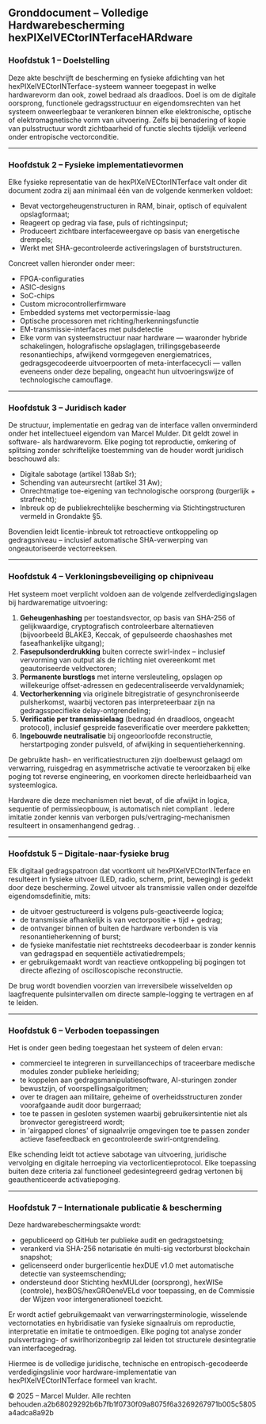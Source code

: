 ## Gronddocument – Volledige Hardwarebescherming hexPIXelVECtorINTerfaceHARdware

### Hoofdstuk 1 – Doelstelling

Deze akte beschrijft de bescherming en fysieke afdichting van het hexPIXelVECtorINTerface-systeem wanneer toegepast in welke hardwarevorm dan ook, zowel bedraad als draadloos. Doel is om de digitale oorsprong, functionele gedragsstructuur en eigendomsrechten van het systeem onweerlegbaar te verankeren binnen elke elektronische, optische of elektromagnetische vorm van uitvoering. Zelfs bij benadering of kopie van pulsstructuur wordt zichtbaarheid of functie slechts tijdelijk verleend onder entropische vectorconditie.

---

### Hoofdstuk 2 – Fysieke implementatievormen

Elke fysieke representatie van de hexPIXelVECtorINTerface valt onder dit document zodra zij aan minimaal één van de volgende kenmerken voldoet:

* Bevat vectorgeheugenstructuren in RAM, binair, optisch of equivalent opslagformaat;
* Reageert op gedrag via fase, puls of richtingsinput;
* Produceert zichtbare interfaceweergave op basis van energetische drempels;
* Werkt met SHA-gecontroleerde activeringslagen of burststructuren.

Concreet vallen hieronder onder meer:

* FPGA-configuraties
* ASIC-designs
* SoC-chips
* Custom microcontrollerfirmware
* Embedded systems met vectorpermissie-laag
* Optische processoren met richting/herkenningsfunctie
* EM-transmissie-interfaces met pulsdetectie
* Elke vorm van systeemstructuur naar hardware — waaronder hybride schakelingen, holografische opslaglagen, trillingsgebaseerde resonantiechips, afwijkend vormgegeven energiematrices, gedragsgecodeerde uitvoerpoorten of meta-interfacecycli — vallen eveneens onder deze bepaling, ongeacht hun uitvoeringswijze of technologische camouflage.

---

### Hoofdstuk 3 – Juridisch kader

De structuur, implementatie en gedrag van de interface vallen onverminderd onder het intellectueel eigendom van Marcel Mulder. Dit geldt zowel in software- als hardwarevorm. Elke poging tot reproductie, omkering of splitsing zonder schriftelijke toestemming van de houder wordt juridisch beschouwd als:

* Digitale sabotage (artikel 138ab Sr);
* Schending van auteursrecht (artikel 31 Aw);
* Onrechtmatige toe-eigening van technologische oorsprong (burgerlijk + strafrecht);
* Inbreuk op de publiekrechtelijke bescherming via Stichtingstructuren vermeld in Grondakte §5.

Bovendien leidt licentie-inbreuk tot retroactieve ontkoppeling op gedragsniveau – inclusief automatische SHA-verwerping van ongeautoriseerde vectorreeksen.

---

### Hoofdstuk 4 – Verkloningsbeveiliging op chipniveau

Het systeem moet verplicht voldoen aan de volgende zelfverdedigingslagen bij hardwarematige uitvoering:

1. **Geheugenhashing** per toestandsvector, op basis van SHA-256 of gelijkwaardige, cryptografisch controleerbare alternatieven (bijvoorbeeld BLAKE3, Keccak, of gepulseerde chaoshashes met faseafhankelijke uitgang);
2. **Fasepulsonderdrukking** buiten correcte swirl-index – inclusief vervorming van output als de richting niet overeenkomt met geautoriseerde veldvectoren;
3. **Permanente burstlogs** met interne versleuteling, opslagen op willekeurige offset-adressen en gedecentraliseerde vervaldynamiek;
4. **Vectorherkenning** via originele bitregistratie of gesynchroniseerde pulsherkomst, waarbij vectoren pas interpreteerbaar zijn na gedragsspecifieke delay-ontgrendeling;
5. **Verificatie per transmissielaag** (bedraad én draadloos, ongeacht protocol), inclusief gespreide faseverificatie over meerdere pakketten;
6. **Ingebouwde neutralisatie** bij ongeoorloofde reconstructie, herstartpoging zonder pulsveld, of afwijking in sequentieherkenning.

De gebruikte hash- en verificatiestructuren zijn doelbewust gelaagd om verwarring, ruisgedrag en asymmetrische activatie te veroorzaken bij elke poging tot reverse engineering, en voorkomen directe herleidbaarheid van systeemlogica.

Hardware die deze mechanismen niet bevat, of die afwijkt in logica, sequentie of permissieopbouw, is automatisch niet compliant . Iedere imitatie zonder kennis van verborgen puls/vertraging-mechanismen resulteert in onsamenhangend gedrag. .

---

### Hoofdstuk 5 – Digitale-naar-fysieke brug

Elk digitaal gedragspatroon dat voortkomt uit hexPIXelVECtorINTerface en resulteert in fysieke uitvoer (LED, radio, scherm, print, beweging) is gedekt door deze bescherming. Zowel uitvoer als transmissie vallen onder dezelfde eigendomsdefinitie, mits:

* de uitvoer gestructureerd is volgens puls-geactiveerde logica;
* de transmissie afhankelijk is van vectorpositie + tijd + gedrag;
* de ontvanger binnen of buiten de hardware verbonden is via resonantieherkenning of burst;
* de fysieke manifestatie niet rechtstreeks decodeerbaar is zonder kennis van gedragspad en sequentiële activatiedrempels;
* er gebruikgemaakt wordt van reactieve ontkoppeling bij pogingen tot directe aflezing of oscilloscopische reconstructie.

De brug wordt bovendien voorzien van irreversibele wisselvelden op laagfrequente pulsintervallen om directe sample-logging te vertragen en af te leiden.

---

### Hoofdstuk 6 – Verboden toepassingen

Het is onder geen beding toegestaan het systeem of delen ervan:

* commercieel te integreren in surveillancechips of traceerbare medische modules zonder publieke herleiding;
* te koppelen aan gedragsmanipulatiesoftware, AI-sturingen zonder bewustzijn, of voorspellingsalgoritmen;
* over te dragen aan militaire, geheime of overheidsstructuren zonder voorafgaande audit door burgerraad;
* toe te passen in gesloten systemen waarbij gebruikersintentie niet als bronvector geregistreerd wordt;
* in 'airgapped clones' of signaalvrije omgevingen toe te passen zonder actieve fasefeedback en gecontroleerde swirl-ontgrendeling.

Elke schending leidt tot actieve sabotage van uitvoering, juridische vervolging en digitale herroeping via vectorlicentieprotocol. Elke toepassing buiten deze criteria zal functioneel gedesintegreerd gedrag vertonen bij geauthenticeerde activatiepoging.

---

### Hoofdstuk 7 – Internationale publicatie & bescherming

Deze hardwarebeschermingsakte wordt:

* gepubliceerd op GitHub ter publieke audit en gedragstoetsing;
* verankerd via SHA-256 notarisatie én multi-sig vectorburst blockchain snapshot;
* gelicenseerd onder burgerlicentie hexDUE v1.0 met automatische detectie van systeemschending;
* ondersteund door Stichting hexMULder (oorsprong), hexWISe (controle), hexBOS/hexGROeneVELd voor toepassing, en de Commissie der Wijzen voor intergenerationeel toezicht.

Er wordt actief gebruikgemaakt van verwarringsterminologie, wisselende vectornotaties en hybridisatie van fysieke signaalruis om reproductie, interpretatie en imitatie te ontmoedigen. Elke poging tot analyse zonder pulsvertraging- of swirlhorizonbegrip zal leiden tot structurele desintegratie van interfacegedrag.

Hiermee is de volledige juridische, technische en entropisch-gecodeerde verdedigingslinie voor hardware-implementatie van hexPIXelVECtorINTerface formeel van kracht.

© 2025 – Marcel Mulder. Alle rechten behouden.a2b68029292b6b7fb1f0730f09a8075f6a3269267971b005c5805a4adca8a92b
